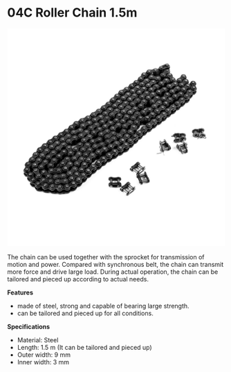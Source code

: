 # 04C Roller Chain 1.5m

![](../../../../.gitbook/assets/0%20%2890%29.jpeg)

The chain can be used together with the sprocket for transmission of motion and power. Compared with synchronous belt, the chain can transmit more force and drive large load. During actual operation, the chain can be tailored and pieced up according to actual needs.

**Features**

* made of steel, strong and capable of bearing large strength.
* can be tailored and pieced up for all conditions.

**Specifications**

* Material: Steel
* Length: 1.5 m \(It can be tailored and pieced up\)
* Outer width: 9 mm
* Inner width: 3 mm

